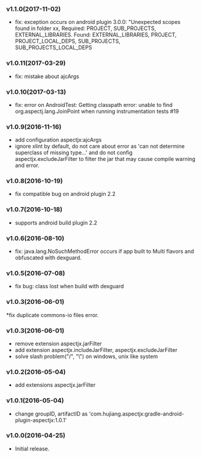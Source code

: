 ### v1.1.0(2017-11-02)
* fix: exception occurs on android plugin 3.0.0: "Unexpected scopes found in folder xx, Required: PROJECT, SUB_PROJECTS, EXTERNAL_LIBRARIES. Found: EXTERNAL_LIBRARIES, PROJECT, PROJECT_LOCAL_DEPS, SUB_PROJECTS, SUB_PROJECTS_LOCAL_DEPS

### v1.0.11(2017-03-29)
* fix: mistake about ajcArgs 

### v1.0.10(2017-03-13)
* fix: error on AndroidTest: Getting classpath error: unable to find org.aspectj.lang.JoinPoint when running instrumentation tests #19

### v1.0.9(2016-11-16)
* add configuration aspectjx:ajcArgs
* ignore xlint by default, do not care about error as 'can not determine superclass of missing type...' 
and do not config aspectjx.excludeJarFilter to filter the jar that may cause compile warning and error.

### v1.0.8(2016-10-19)
* fix compatible bug on android plugin 2.2

### v1.0.7(2016-10-18)
* supports android build plugin 2.2

### v1.0.6(2016-08-10)
* fix: java.lang.NoSuchMethodError occurs if app built to Multi flavors and obfuscated with dexguard.

### v1.0.5(2016-07-08)
* fix bug: class lost when build with dexguard

### v1.0.3(2016-06-01)
 *fix duplicate commons-io files error.

### v1.0.3(2016-06-01)
* remove extension aspectjx.jarFilter
* add extension aspectjx.includeJarFilter, aspectjx.excludeJarFilter
* solve slash problem("/", "\\") on windows, unix like system

### v1.0.2(2016-05-04)
* add extensions aspectjx.jarFilter

### v1.0.1(2016-05-04)
* change groupID, artifactID as 'com.hujiang.aspectjx:gradle-android-plugin-aspectjx:1.0.1'

### v1.0.0(2016-04-25)

* Initial release.